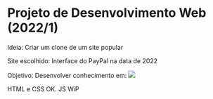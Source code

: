 # Projeto de Desenvolvimento Web (2022/1)
<p>Ideia: Criar um clone de um site popular</p>
<p>Site escolhido: Interface do PayPal na data de 2022
<p>Objetivo: Desenvolver conhecimento em: <a href="https://skillicons.dev">
    <img src="https://skillicons.dev/icons?i=js,html,css,nodejs" />
  </a>
</p>
<p>HTML e CSS OK. JS WiP</p>
